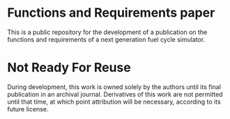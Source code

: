Functions and Requirements paper
=================================

This is a public repository for the development of a publication on the 
functions and requirements of a next generation fuel cycle simulator.  

Not Ready For Reuse
====================

During development, this work is owned solely by the authors until its final 
publication in an archival journal. Derivatives of this work are not 
permitted until that time, at which point attribution will be necessary, 
according to its future license. 

